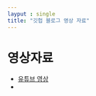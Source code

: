```yaml
---
layput : single
title: "깃헙 블로그 영상 자료"
---
```


# 영상자료

* [유튜브 영상][1]
* [1]:https://www.youtube.com/watch?v=ACzFIAOsfpM "테디노트, 깃헙 블로그 10분만에 완성하기"
